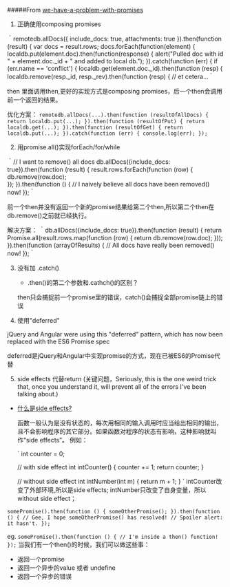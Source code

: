 #####From [we-have-a-problem-with-promises](https://pouchdb.com/2015/05/18/we-have-a-problem-with-promises.html)


1. 正确使用composing promises

｀remotedb.allDocs({
  include_docs: true,
  attachments: true
}).then(function (result) {
  var docs = result.rows;
  docs.forEach(function(element) {
    localdb.put(element.doc).then(function(response) {
      alert("Pulled doc with id " + element.doc._id + " and added to local db.");
    }).catch(function (err) {
      if (err.name == 'conflict') {
        localdb.get(element.doc._id).then(function (resp) {
          localdb.remove(resp._id, resp._rev).then(function (resp) {
// et cetera...｀

then 里面调用then,更好的实现方式是composing promises，后一个then会调用前一个返回的结果。

优化方案：
`remotedb.allDocs(...).then(function (resultOfAllDocs) {
  return localdb.put(...);
}).then(function (resultOfPut) {
  return localdb.get(...);
}).then(function (resultOfGet) {
  return localdb.put(...);
}).catch(function (err) {
  console.log(err);
});`



2. 用promise.all()实现forEach/for/while

｀// I want to remove() all docs
db.allDocs({include_docs: true}).then(function (result) {
  result.rows.forEach(function (row) {
    db.remove(row.doc);  
  });
}).then(function () {
  // I naively believe all docs have been removed() now!
});｀

前一个then并没有返回一个新的promise结果给第二个then,所以第二个then在db.remove()之前就已经执行。

解决方案：
｀db.allDocs({include_docs: true}).then(function (result) {
  return Promise.all(result.rows.map(function (row) {
    return db.remove(row.doc);
  }));
}).then(function (arrayOfResults) {
  // All docs have really been removed() now!
});｀


3. 没有加 .catch()

    * .then()的第二个参数和.cathch()的区别？

    then只会捕捉前一个promise里的错误，catch()会捕捉全部promise链上的错误


4. 使用"deferred"

jQuery and Angular were using this "deferred" pattern,
which has now been replaced with the ES6 Promise spec

deferred是jQuery和Angular中实现promise的方式，现在已被ES6的Promise代替

5. side effects 代替return 
(关键问题，Seriously, this is the one weird trick that, once you understand it, will prevent all of the errors I've been talking about.)

* [什么是side effects?](https://www.zhihu.com/question/30779564)

    函数一般认为是没有状态的，每次用相同的输入调用时应当给出相同的输出，且不会影响程序的其它部分。如果函数对程序的状态有影响，这种影响就叫作“side effects”。  例如：  

    `
        int counter = 0;

    // with side effect
    int intCounter() {
        counter += 1;
        return counter;
    }

    // without side effect
    int intNumber(int m) {
        return m + 1;
    }
    `
    intCounter改变了外部环境,所以是side effects; intNumber只改变了自身变量，所以without side effect；

`somePromise().then(function () {
  someOtherPromise();
}).then(function () {
  // Gee, I hope someOtherPromise() has resolved!
  // Spoiler alert: it hasn't.
});
`

eg.
`somePromise().then(function () {
  // I'm inside a then() function!
});`
当我们有一个then()的时候，我们可以做这些事：

  - 返回一个promise
  - 返回一个异步的value 或者 undefine
  - 返回一个异步的错误

